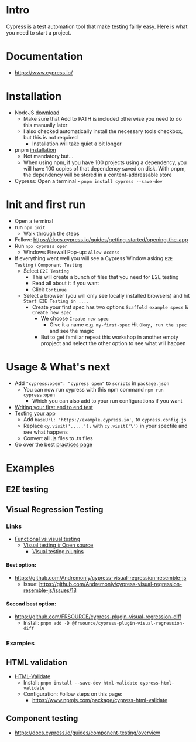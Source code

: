 # Intro

Cypress is a test automation tool that make testing fairly easy. Here is what you need to start a project.

# Documentation

* https://www.cypress.io/

# Installation

* NodeJS [download](https://nodejs.org/en#download)
    * Make sure that Add to PATH is included otherwise you need to do this manually later
    * I also checked automatically install the necessary tools checkbox, but this is not required
        * Installation will take quiet a bit longer
* pnpm [installation](https://pnpm.io/installation)
    * Not mandatory but...
    * When using npm, if you have 100 projects using a dependency, you will have 100 copies of that dependency saved on disk. With pnpm, the dependency will be stored in a content-addressable store
* Cypress: Open a terminal - `pnpm install cypress --save-dev`

# Init and first run

* Open a terminal
* run `npm init`
    * Walk through the steps
* Follow: https://docs.cypress.io/guides/getting-started/opening-the-app
* Run `npx cypress open`
    * Windows Firewall Pop-up: `Allow Access`
* If everything went well you will see a Cypress Window asking `E2E Testing` / `Component Testing`
    * Select `E2E Testing`
        * This will create a bunch of files that you need for E2E testing
        * Read all about it if you want
        * Click `Continue`
    * Select a browser (you will only see locally installed browsers) and hit `Start E2E Testing in ....`
        * Create your first spec has two options `Scaffold example specs` & `Create new spec`
            * We choose `Create new spec`
                * Give it a name e.g. `my-first-spec`
                  Hit `Okay, run the spec` and see the magic
            * But to get familiar repeat this workshop in another empty propject and select the other option to see what will happen

# Usage & What's next

* Add `"cypress:open": "cypress open"` to `scripts` in `package.json`
    * You can now run cypress with this npm command `npm run cypress:open`
        * Which you can also add to your run configurations if you want
* [Writing your first end to end test](https://docs.cypress.io/guides/end-to-end-testing/writing-your-first-end-to-end-test)
* [Testing your app](https://docs.cypress.io/guides/end-to-end-testing/testing-your-app)
    * Add `baseUrl: 'https://example.cypress.io',` to `cypress.config.js`
    * Replace `cy.visit('.....');` with `cy.visit('\')` in your specfile and see what happens
    * Convert all .js files to .ts files
* Go over the best [practices page](https://docs.cypress.io/guides/references/best-practices)

# Examples

## E2E testing

## Visual Regression Testing

### Links

* [Functional vs visual testing](https://docs.cypress.io/guides/tooling/visual-testing#Functional-vs-visual-testing)
    * [Visual testing # Open source](https://docs.cypress.io/guides/tooling/visual-testing#Open-source)
        * [Visual testing plugins](https://docs.cypress.io/plugins#visual-testing)

#### Best option:
* https://github.com/Andremoniy/cypress-visual-regression-resemble-js
    * Issue: https://github.com/Andremoniy/cypress-visual-regression-resemble-js/issues/18
#### Second best option:
* https://github.com/FRSOURCE/cypress-plugin-visual-regression-diff
    * Install: `pnpm add -D @frsource/cypress-plugin-visual-regression-diff`

### Examples

## HTML validation

* [HTML-Validate](https://html-validate.org/usage/cypress.html)
    * Install: `pnpm install --save-dev html-validate cypress-html-validate`
    * Configuration: Follow steps on this page:
        * https://www.npmjs.com/package/cypress-html-validate

## Component testing

* https://docs.cypress.io/guides/component-testing/overview 